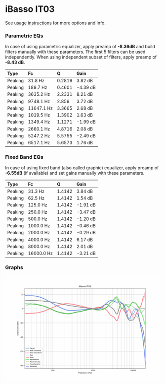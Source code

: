 # iBasso IT03
See [usage instructions](https://github.com/jaakkopasanen/AutoEq#usage) for more options and info.

### Parametric EQs
In case of using parametric equalizer, apply preamp of **-8.36dB** and build filters manually
with these parameters. The first 5 filters can be used independently.
When using independent subset of filters, apply preamp of **-8.43 dB**.

| Type    | Fc         |      Q | Gain     |
|:--------|:-----------|:-------|:---------|
| Peaking | 31.8 Hz    | 0.2819 | 3.82 dB  |
| Peaking | 189.7 Hz   | 0.4601 | -4.39 dB |
| Peaking | 3635.2 Hz  | 2.2331 | 8.21 dB  |
| Peaking | 9748.1 Hz  | 2.859  | 3.72 dB  |
| Peaking | 11647.1 Hz | 3.3665 | 2.68 dB  |
| Peaking | 1019.5 Hz  | 1.3902 | 1.63 dB  |
| Peaking | 1349.4 Hz  | 1.1271 | -1.99 dB |
| Peaking | 2660.1 Hz  | 4.8716 | 2.08 dB  |
| Peaking | 5247.2 Hz  | 5.5755 | -2.49 dB |
| Peaking | 6517.1 Hz  | 5.6573 | 1.76 dB  |

### Fixed Band EQs
In case of using fixed band (also called graphic) equalizer, apply preamp of **-6.55dB**
(if available) and set gains manually with these parameters.

| Type    | Fc         |      Q | Gain     |
|:--------|:-----------|:-------|:---------|
| Peaking | 31.3 Hz    | 1.4142 | 3.84 dB  |
| Peaking | 62.5 Hz    | 1.4142 | 1.54 dB  |
| Peaking | 125.0 Hz   | 1.4142 | -1.91 dB |
| Peaking | 250.0 Hz   | 1.4142 | -3.47 dB |
| Peaking | 500.0 Hz   | 1.4142 | -1.20 dB |
| Peaking | 1000.0 Hz  | 1.4142 | -0.46 dB |
| Peaking | 2000.0 Hz  | 1.4142 | -0.29 dB |
| Peaking | 4000.0 Hz  | 1.4142 | 6.17 dB  |
| Peaking | 8000.0 Hz  | 1.4142 | 2.01 dB  |
| Peaking | 16000.0 Hz | 1.4142 | -3.21 dB |

### Graphs
![](./iBasso%20IT03.png)